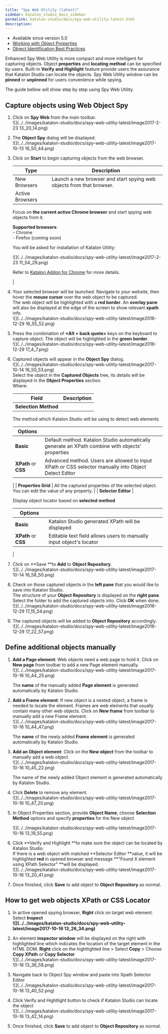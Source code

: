 ```yaml
---
title: "Spy Web Utility (latest)" 
sidebar: katalon_studio_docs_sidebar
permalink: katalon-studio/docs/spy-web-utility-latest.html 
description: 
---
```

*   Available since version 5.0
*   [Working with Object Properties](https://docs.katalon.com/x/ZxlO)
*   [Object Identification Best Practices](https://docs.katalon.com/display/KD/Optimizing+Object+Identification+and+Tools)

Enhanced Spy Web Utility is more compact and more intelligent for capturing objects. Object **properties** and **locating method** can be specified by users. Built-in **Verify and Highlight** feature provide users the assurance that Katalon Studio can locate the objects. Spy Web Utility window can be **pinned** or **unpinned** for users convenience while spying.

The guide bellow will show step by step using Spy Web Utility.

Capture objects using Web Object Spy
------------------------------------

1.  Click on **Spy Web** from the main toolbar.  
    ![](../../images/katalon-studio/docs/spy-web-utility-latest/image2017-2-23 13_20_14.png)  
      
    
2.  The **Object Spy** dialog will be displayed.  
    ![](../../images/katalon-studio/docs/spy-web-utility-latest/image2017-10-13 16_50_44.png)  
      
    
3.  Click on **Start** to begin capturing objects from the web browser.
    
    | Type | Description |
    | --- | --- |
    | New Browsers | Launch a new browser and start spying web objects from that browser. |
    | Active Browsers | 
    Focus on **the current active Chrome browser** and start spying web objects from it.
    
    **Supported browsers**:  
    \- Chrome  
    \- Firefox (coming soon)
    
    You will be asked for installation of Katalon Utility:
    
    ![](../../images/katalon-studio/docs/spy-web-utility-latest/image2017-2-23 11_54_29.png)
    
    Refer to [Katalon Addon for Chrome](/display/KD/Katalon+Addon+for+Chrome) for more details.
    
    
    
     |
    
4.  Your selected browser will be launched. Navigate to your website, then hover the **mouse cursor** over the web object to be captured.  
    The web object will be highlighted with a **red border**. An **overlay pane** will also be displayed at the edge of the screen to show relevant **xpath** info.  
    ![](../../images/katalon-studio/docs/spy-web-utility-latest/image2016-12-29 16_55_52.png)  
      
    
5.  Press the combination of **<Alt + back quote>** keys on the keyboard to capture object. The object will be highlighted in the **green border**.   
    ![](../../images/katalon-studio/docs/spy-web-utility-latest/image2016-12-29 17_4_7.png)  
      
    
6.  Captured objects will appear in the **Object Spy** dialog.  
    ![](../../images/katalon-studio/docs/spy-web-utility-latest/image2017-10-14 16_50_53.png)  
    Select the object in the **Captured Objects** tree, its details will be displayed in the **Object Properties** section.  
    Where:
    
    | Field | Description |
    | --- | --- |
    | **Selection Method** | 
    The method which Katalon Studio will be using to detect web elements
    
    | Options |   |
    | --- | --- |
    | **Basic** | Default method. Katalon Studio automatically generate an XPath combine with objects' properties |
    | **XPath** or **CSS** | Advanced method. Users are allowed to input XPath or CSS selector manually into Object Detect Editor |
    
    
    
     |
    | **Properties Grid** | All the captured properties of the selected object. You can edit the value of any property. |
    | **Selector Editor** | 
    
    Display object locator based on **selected** **method**
    
    | Options |   |
    | --- | --- |
    | **Basic** | Katalon Studio generated XPath will be displayed |
    | **XPath** or **CSS** | Editable text field allows users to manually input object's locator |
    
    
    
     |
    
7.  Click on **Save **to **Add** to **Object Repository**.  
    ![](../../images/katalon-studio/docs/spy-web-utility-latest/image2017-10-14 16_58_50.png)  
      
    
8.  Check on those captured objects in the **left pane** that you would like to save into Katalon Studio.   
    The structure of your **Object Repository** is displayed on the **right pane**. Select the folder to add the captured objects into. Click **OK** when done.  
    ![](../../images/katalon-studio/docs/spy-web-utility-latest/image2016-12-29 17_15_54.png)  
      
    
9.  The captured objects will be added to **Object Repository** accordingly.  
    ![](../../images/katalon-studio/docs/spy-web-utility-latest/image2016-12-29 17_22_57.png)

Define additional objects manually
----------------------------------

1.  **Add a Page element**: Web objects need a web page to hold it. Click on **New page** from toolbar to add a new Page element manually.  
    ![](../../images/katalon-studio/docs/spy-web-utility-latest/image2017-10-16 10_44_25.png)
    
    The **name** of the manually added **Page element** is generated automatically by Katalon Studio.
    
      
      
    
2.  **Add a Frame element**: If new object is a nested object, a frame is needed to locate the element. Frames are web elements that usually contain many other web objects. Click on **New frame** from toolbar to manually add a new Frame element.  
    ![](../../images/katalon-studio/docs/spy-web-utility-latest/image2017-10-16 10_44_47.png)
    
    The **name** of the newly added **Frame element** is generated automatically by Katalon Studio. 
    
      
      
    
3.  **Add an Object element**: Click on the **New object** from the toolbar to manually add a web object.  
    ![](../../images/katalon-studio/docs/spy-web-utility-latest/image2017-10-16 10_45_22.png)
    
    The name of the newly added Object element is generated automatically by Katalon Studio.
    
4.  Click **Delete** to remove any element.   
    ![](../../images/katalon-studio/docs/spy-web-utility-latest/image2017-10-16 10_47_20.png)  
      
    
5.  In Object Properties section, provide **Object Name**, choose **Selection Method** options and specify **properties** for the New object
    
    ![](../../images/katalon-studio/docs/spy-web-utility-latest/image2017-10-16 13_19_55.png)  
      
      
    
6.  Click **Verify and Highlight **to make sure the object can be located by Katalon Studio.   
    If there is a web object with matched **Selector Editor **value, it will be highlighted **red** in opened browser and message **"Found X element using XPath Selector" **will be displayed.    
    ![](../../images/katalon-studio/docs/spy-web-utility-latest/image2017-10-16 13_20_41.png)  
      
    
7.  Once finished, click **Save** to add object to **Object Repository** as normal.
    

How to get web objects XPath or CSS Locator
-------------------------------------------

1.  In active opened spying browser, **Right** click on target web element. Select **Inspect**  
    **![](../../images/katalon-studio/docs/spy-web-utility-latest/image2017-10-16 13_26_34.png)**  
      
    
2.  An element **inspector window** will be displayed on the right with highlighted line which indicates the location of the target element in the HTML DOM. **Right** click on the hightlighted line > Select **Copy** \> Choose **Copy XPath** or **Copy Selector**  
    ![](../../images/katalon-studio/docs/spy-web-utility-latest/image2017-10-16 13_36_58.png)  
      
    
3.  Navigate back to Object Spy window and paste into Xpath Selector Editor  
    ![](../../images/katalon-studio/docs/spy-web-utility-latest/image2017-10-16 13_40_52.png)  
      
    
4.  Click Verify and Hightlight button to check if Katalon Studio can locate the object  
    ![](../../images/katalon-studio/docs/spy-web-utility-latest/image2017-10-16 13_42_14.png)  
      
    
5.  Once finished, click **Save** to add object to **Object Repository** as normal.